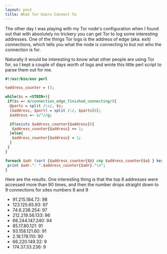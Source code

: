```yaml
---
layout: post
title: What Tor Users Connect To
---
```


The other day I was playing with my Tor node's configuration when I found out that with absolutely no trickery you can get Tor to log some interesting addresses. One of the things Tor logs is the address of edge (aka. exit) connections, which tells you what the node is connecting to but not who the connection is for.

Naturally it would be interesting to know what other people are using Tor for, so I kept a couple of days worth of logs and wrote this little perl script to parse them out for me.

<!--more-->

```perl
#!/usr/bin/env perl

%address_counter = ();

while($s = <STDIN>){
 if($s =~ m/connection_edge_finished_connecting/){
  @parts = split /\s/, $s;
  ($address, $port) = split /:/, $parts[8];
  $address =~ s/"//g;

  if(exists $address_counter{$address}){
   $address_counter{$address} += 1;
  }else{
   $address_counter{$address} = 1;
  }
 }
}

foreach $adr (sort {$address_counter{$b} cmp $address_counter{$a} } keys %address_counter){
 print $adr.": ".$address_counter{$adr}."\n";
}

```

Here are the results. One interesting thing is that the top 8 addresses were accessed more than 90 times, and then the number drops straight down to 9 connections for sites numbers 8 and 9


- 91.215.184.72: 98
- 123.125.65.93: 97
- 74.6.238.254: 97
- 212.219.56.133: 96
- 66.244.147.240: 94
- 85.17.80.121: 91
- 93.158.121.60: 91
- 2.18.178.110: 90
- 66.220.149.32: 9
- 174.37.33.236: 9
